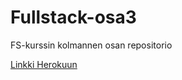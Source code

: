 # Fullstack-osa3

FS-kurssin kolmannen osan repositorio

[Linkki Herokuun](https://stormy-tundra-13042.herokuapp.com)
